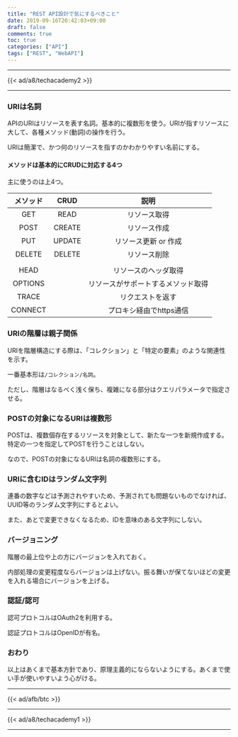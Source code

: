 ```yaml
---
title: "REST API設計で気にするべきこと"
date: 2019-09-16T20:42:03+09:00
draft: false
comments: true
toc: true
categories: ["API"]
tags: ["REST", "WebAPI"]
---
```


<!--more-->

---

{{< ad/a8/techacademy2 >}}

---

### URIは名詞

APIのURIはリソースを表す名詞。基本的に複数形を使う。URIが指すリソースに大して、各種メソッド(動詞)の操作を行う。

URIは簡潔で、かつ何のリソースを指すのかわかりやすい名前にする。

#### メソッドは基本的にCRUDに対応する4つ

主に使うのは上4つ。

|メソッド|CRUD|説明|
|:-:|:-:|:-:|
|GET|READ|リソース取得|
|POST|CREATE|リソース作成|
|PUT|UPDATE|リソース更新 or 作成|
|DELETE|DELETE|リソース削除|
||||
|HEAD||リソースのヘッダ取得|
|OPTIONS||リソースがサポートするメソッド取得|
|TRACE||リクエストを返す|
|CONNECT||プロキシ経由でhttps通信|

### URIの階層は親子関係

URIを階層構造にする際は、「コレクション」と「特定の要素」のような関連性を示す。

一番基本形は`/コレクション/名詞`。

ただし、階層はなるべく浅く保ち、複雑になる部分はクエリパラメータで指定させる。

### POSTの対象になるURIは複数形

POSTは、複数個存在するリソースを対象として、新たな一つを新規作成する。特定の一つを指定してPOSTを行うことはしない。

なので、POSTの対象になるURIは名詞の複数形にする。

### URIに含むIDはランダム文字列

連番の数字などは予測されやすいため、予測されても問題ないものでなければ、UUID等のランダム文字列にするとよい。

また、あとで変更できなくなるため、IDを意味のある文字列にしない。

### バージョニング

階層の最上位や上の方にバージョンを入れておく。

内部処理の変更程度ならバージョンは上げない。振る舞いが保てないほどの変更を入れる場合にバージョンを上げる。

### 認証/認可

認可プロトコルはOAuth2を利用する。

認証プロトコルはOpenIDが有名。

### おわり

以上はあくまで基本方針であり、原理主義的にならないようにする。あくまで使い手が使いやすいよう心がける。

---

{{< ad/afb/btc >}}

---

{{< ad/a8/techacademy1 >}}

---
